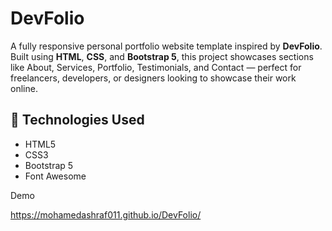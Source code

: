# DevFolio

A fully responsive personal portfolio website template inspired by **DevFolio**.  
Built using **HTML**, **CSS**, and **Bootstrap 5**, this project showcases sections like About, Services, Portfolio, Testimonials, and Contact — perfect for freelancers, developers, or designers looking to showcase their work online.

## 🔧 Technologies Used
- HTML5
- CSS3
- Bootstrap 5
- Font Awesome

Demo

https://mohamedashraf011.github.io/DevFolio/
